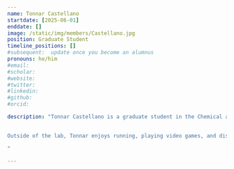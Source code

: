 ```yaml
---
name: Tonnar Castellano
startdate: [2025-06-01]
enddate: []
image: /static/img/members/Castellano.jpg
position: Graduate Student
timeline_positions: []
#subsequent:  update once you become an alumnus
pronouns: he/him
#email: 
#scholar:
#website: 
#twitter: 
#linkedin: 
#github: 
#orcid: 

description: "Tonnar Castellano is a graduate student in the Chemical and Physical Biology Program. He began his research career in the field of Alzheimer’s disease, where his exposure to the critical role of amyloid proteins sparked a deep interest in protein science. His current work focuses on leveraging deep learning to integrate experimental data for the investigation of conformational heterogeneity in proteins. 

  
Outside of the lab, Tonnar enjoys running, playing video games, and disc golf.

"

---
```

